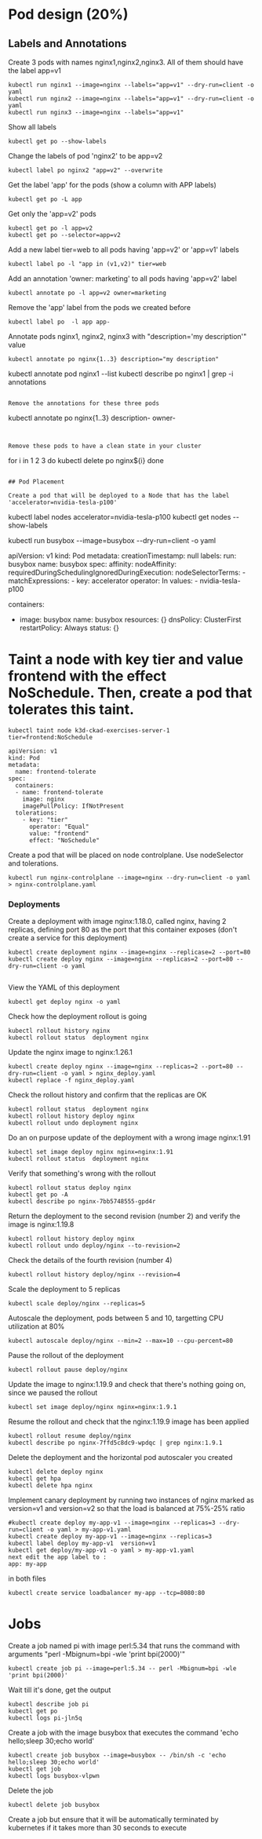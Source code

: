 # Pod design (20%)

## Labels and Annotations

Create 3 pods with names nginx1,nginx2,nginx3. All of them should have the label app=v1

```
kubectl run nginx1 --image=nginx --labels="app=v1" --dry-run=client -o yaml 
kubectl run nginx2 --image=nginx --labels="app=v1" --dry-run=client -o yaml 
kubectl run nginx3 --image=nginx --labels="app=v1" 
```

Show all labels 
```
kubectl get po --show-labels
```

Change the labels of pod 'nginx2' to be app=v2
```
kubectl label po nginx2 "app=v2" --overwrite
```

Get the label 'app' for the pods (show a column with APP labels)
```
kubectl get po -L app  
```


Get only the 'app=v2' pods
```
kubectl get po -l app=v2
kubectl get po --selector=app=v2
```

Add a new label tier=web to all pods having 'app=v2' or 'app=v1' labels
```
kubectl label po -l "app in (v1,v2)" tier=web
```

Add an annotation 'owner: marketing' to all pods having 'app=v2' label
```
kubectl annotate po -l app=v2 owner=marketing
```

Remove the 'app' label from the pods we created before
```
kubectl label po  -l app app-
```

Annotate pods nginx1, nginx2, nginx3 with "description='my description'" value
```
kubectl annotate po nginx{1..3} description="my description"
```
kubectl annotate pod nginx1 --list
kubectl describe po nginx1 | grep -i annotations
```

Remove the annotations for these three pods
```
kubectl annotate po nginx{1..3} description- owner-
```


Remove these pods to have a clean state in your cluster
```
for i  in  1 2 3 
do
kubectl delete po nginx${i}
done
```

## Pod Placement

Create a pod that will be deployed to a Node that has the label 'accelerator=nvidia-tesla-p100'

```
kubectl label nodes <your-node-name> accelerator=nvidia-tesla-p100
kubectl get nodes --show-labels

kubectl run busybox --image=busybox --dry-run=client -o yaml

apiVersion: v1
kind: Pod
metadata:
  creationTimestamp: null
  labels:
    run: busybox
  name: busybox
spec:
  affinity:
    nodeAffinity:
      requiredDuringSchedulingIgnoredDuringExecution:
        nodeSelectorTerms:
        - matchExpressions:
          - key: accelerator
            operator: In
            values:
            - nvidia-tesla-p100

  containers:
  - image: busybox
    name: busybox
    resources: {}
  dnsPolicy: ClusterFirst
  restartPolicy: Always
status: {}


# Taint a node with key tier and value frontend with the effect NoSchedule. Then, create a pod that tolerates this taint.
```
kubectl taint node k3d-ckad-exercises-server-1 tier=frontend:NoSchedule

apiVersion: v1
kind: Pod
metadata:
  name: frontend-tolerate
spec:
  containers:
  - name: frontend-tolerate
    image: nginx
    imagePullPolicy: IfNotPresent
  tolerations:
    - key: "tier"
      operator: "Equal"
      value: "frontend"
      effect: "NoSchedule"
```

Create a pod that will be placed on node controlplane. Use nodeSelector and tolerations.

```
kubectl run nginx-controlplane --image=nginx --dry-run=client -o yaml > nginx-controlplane.yaml
```

### Deployments

Create a deployment with image nginx:1.18.0, called nginx, having 2 replicas, defining port 80 as the port that this container exposes (don't create a service for this deployment)
```
kubectl create deployment nginx --image=nginx --replicase=2 --port=80
kubectl create deploy nginx --image=nginx --replicas=2 --port=80 --dry-run=client -o yaml


```

View the YAML of this deployment

```
kubectl get deploy nginx -o yaml
```


Check how the deployment rollout is going
```
kubectl rollout history nginx 
kubectl rollout status  deployment nginx 
```


Update the nginx image to nginx:1.26.1
```
kubectl create deploy nginx --image=nginx --replicas=2 --port=80 --dry-run=client -o yaml > nginx_deploy.yaml
kubectl replace -f nginx_deploy.yaml
``` 

Check the rollout history and confirm that the replicas are OK
```
kubectl rollout status  deployment nginx 
kubectl rollout history deploy nginx
kubectl rollout undo deployment nginx
```

Do an on purpose update of the deployment with a wrong image nginx:1.91
```
kubectl set image deploy nginx nginx=nginx:1.91
kubectl rollout status  deployment nginx   
```

Verify that something's wrong with the rollout
```
kubectl rollout status deploy nginx
kubectl get po -A
kubectl describe po nginx-7bb5748555-gpd4r
```

Return the deployment to the second revision (number 2) and verify the image is nginx:1.19.8

```
kubectl rollout history deploy nginx
kubectl rollout undo deploy/nginx --to-revision=2
```

Check the details of the fourth revision (number 4)
```
kubectl rollout history deploy/nginx --revision=4
```

Scale the deployment to 5 replicas
```
kubectl scale deploy/nginx --replicas=5
```

Autoscale the deployment, pods between 5 and 10, targetting CPU utilization at 80%
```
kubectl autoscale deploy/nginx --min=2 --max=10 --cpu-percent=80
```

Pause the rollout of the deployment
``` 
kubectl rollout pause deploy/nginx
```

Update the image to nginx:1.19.9 and check that there's nothing going on, since we paused the rollout
```
kubectl set image deploy/nginx nginx=nginx:1.9.1
```

Resume the rollout and check that the nginx:1.19.9 image has been applied
```
kubectl rollout resume deploy/nginx
kubectl describe po nginx-7ffd5c8dc9-wpdqc | grep nginx:1.9.1
```

Delete the deployment and the horizontal pod autoscaler you created
```
kubectl delete deploy nginx
kubectl get hpa
kubectl delete hpa nginx
```

Implement canary deployment by running two instances of nginx marked as version=v1 and version=v2 so that the load is balanced at 75%-25% ratio
```
#kubectl create deploy my-app-v1 --image=nginx --replicas=3 --dry-run=client -o yaml > my-app-v1.yaml 
kubectl create deploy my-app-v1 --image=nginx --replicas=3
kubectl label deploy my-app-v1  version=v1
kubectl get deploy/my-app-v1 -o yaml > my-app-v1.yaml
next edit the app label to :
app: my-app
```

in both files

```
kubectl create service loadbalancer my-app --tcp=8080:80 
```

# Jobs
Create a job named pi with image perl:5.34 that runs the command with arguments "perl -Mbignum=bpi -wle 'print bpi(2000)'"
```
kubectl create job pi --image=perl:5.34 -- perl -Mbignum=bpi -wle 'print bpi(2000)'
```

Wait till it's done, get the output
```
kubectl describe job pi
kubectl get po
kubectl logs pi-jln5q 
```

Create a job with the image busybox that executes the command 'echo hello;sleep 30;echo world'
```
kubectl create job busybox --image=busybox -- /bin/sh -c 'echo hello;sleep 30;echo world'
kubectl get job
kubectl logs busybox-vlpwn
```

Delete the job
```
kubectl delete job busybox
```

Create a job but ensure that it will be automatically terminated by kubernetes if it takes more than 30 seconds to execute
```





